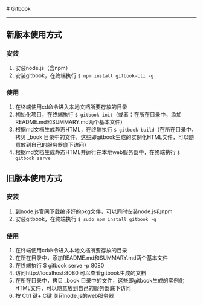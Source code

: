 ﻿﻿﻿# Gitbook
***

## 新版本使用方式
### 安装
1. 安装node.js（含npm）
2. 安装gitbook，在终端执行 `$ npm install gitbook-cli -g`

### 使用
1. 在终端使用cd命令进入本地文档所要存放的目录
2. 初始化项目，在终端执行 `$ gitbook init`（或者：在所在目录中，添加README.md和SUMMARY.md两个基本文件）
3. 根据md文档生成静态HTML，在终端执行 `$ gitbook build`（在所在目录中，拷贝 _book 目录中的文件，这些即gitbook生成的实例化HTML文件，可以随意放到自己的服务器底下访问）
4. 根据md文档生成静态HTML并运行在本地web服务器中，在终端执行 `$ gitbook serve`

## 旧版本使用方式
### 安装
1. 到node.js官网下载编译好的pkg文件，可以同时安装node.js和npm
2. 安装gitbook，在终端执行 `$ sudo npm install gitbook -g `

### 使用
1. 在终端使用cd命令进入本地文档所要存放的目录
2. 在所在目录中，添加README.md和SUMMARY.md两个基本文件
3. 在终端执行  $ gitbook serve -p 8080
4. 访问http://localhost:8080 可以查看gitbook生成的文档
5. 在所在目录中，拷贝 _book 目录中的文件，这些即gitbook生成的实例化HTML文件，可以随意放到自己的服务器底下访问
6. 按 Ctrl 键+ C键 关闭node.js的web服务器
